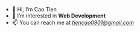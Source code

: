 - 👋 Hi, I’m Cao Tien
- 👀 I’m interested in **Web Development**
- 📫 You can reach me at *tiencao0901@gmail.com*

<!---
TienCaoX/TienCaoX is a ✨ special ✨ repository because its `README.md` (this file) appears on your GitHub profile.
You can click the Preview link to take a look at your changes...
--->
